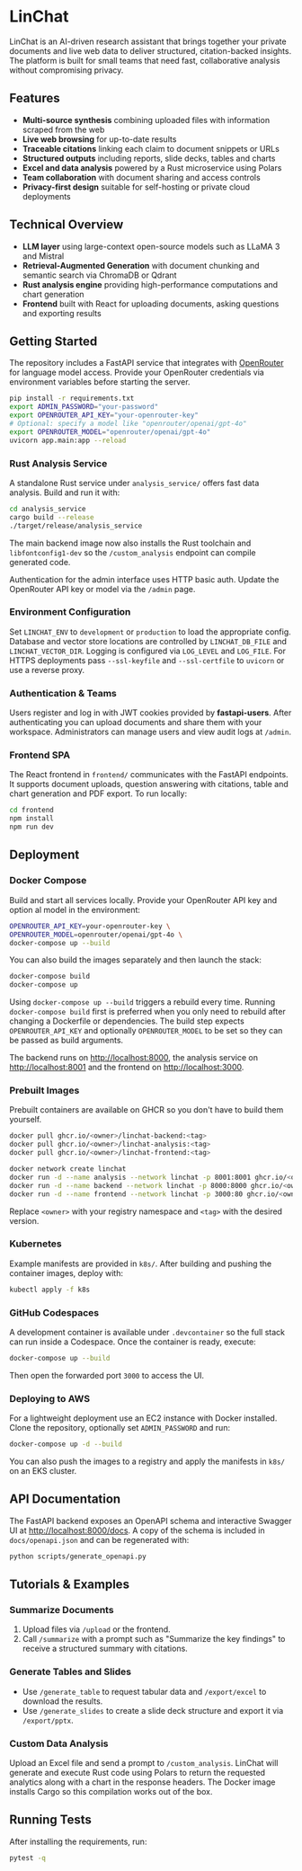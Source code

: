 # LinChat

LinChat is an AI-driven research assistant that brings together your private documents and live web data to deliver structured, citation-backed insights. The platform is built for small teams that need fast, collaborative analysis without compromising privacy.

## Features

- **Multi-source synthesis** combining uploaded files with information scraped from the web
- **Live web browsing** for up-to-date results
- **Traceable citations** linking each claim to document snippets or URLs
- **Structured outputs** including reports, slide decks, tables and charts
- **Excel and data analysis** powered by a Rust microservice using Polars
- **Team collaboration** with document sharing and access controls
- **Privacy-first design** suitable for self-hosting or private cloud deployments

## Technical Overview

- **LLM layer** using large-context open-source models such as LLaMA 3 and Mistral
- **Retrieval-Augmented Generation** with document chunking and semantic search via ChromaDB or Qdrant
- **Rust analysis engine** providing high-performance computations and chart generation
- **Frontend** built with React for uploading documents, asking questions and exporting results

## Getting Started

The repository includes a FastAPI service that integrates with [OpenRouter](https://openrouter.ai/) for language model access. Provide your OpenRouter credentials via environment variables before starting the server.

```bash
pip install -r requirements.txt
export ADMIN_PASSWORD="your-password"
export OPENROUTER_API_KEY="your-openrouter-key"
# Optional: specify a model like "openrouter/openai/gpt-4o"
export OPENROUTER_MODEL="openrouter/openai/gpt-4o"
uvicorn app.main:app --reload
```

### Rust Analysis Service

A standalone Rust service under `analysis_service/` offers fast data analysis. Build and run it with:

```bash
cd analysis_service
cargo build --release
./target/release/analysis_service
```

The main backend image now also installs the Rust toolchain and `libfontconfig1-dev` so the `/custom_analysis` endpoint can compile generated code.

Authentication for the admin interface uses HTTP basic auth. Update the OpenRouter API key or model via the `/admin` page.

### Environment Configuration

Set `LINCHAT_ENV` to `development` or `production` to load the appropriate config. Database and vector store locations are controlled by `LINCHAT_DB_FILE` and `LINCHAT_VECTOR_DIR`. Logging is configured via `LOG_LEVEL` and `LOG_FILE`. For HTTPS deployments pass `--ssl-keyfile` and `--ssl-certfile` to `uvicorn` or use a reverse proxy.

### Authentication & Teams

Users register and log in with JWT cookies provided by **fastapi-users**. After authenticating you can upload documents and share them with your workspace. Administrators can manage users and view audit logs at `/admin`.

### Frontend SPA

The React frontend in `frontend/` communicates with the FastAPI endpoints. It supports document uploads, question answering with citations, table and chart generation and PDF export. To run locally:

```bash
cd frontend
npm install
npm run dev
```

## Deployment

### Docker Compose

Build and start all services locally. Provide your OpenRouter API key and option
al model in the environment:

```bash
OPENROUTER_API_KEY=your-openrouter-key \
OPENROUTER_MODEL=openrouter/openai/gpt-4o \
docker-compose up --build
```

You can also build the images separately and then launch the stack:

```bash
docker-compose build
docker-compose up
```

Using `docker-compose up --build` triggers a rebuild every time. Running `docker-compose build` first is preferred when you only need to rebuild after changing a Dockerfile or dependencies. The build step expects `OPENROUTER_API_KEY` and optionally `OPENROUTER_MODEL` to be set so they can be passed as build arguments.

The backend runs on <http://localhost:8000>, the analysis service on <http://localhost:8001> and the frontend on <http://localhost:3000>.

### Prebuilt Images

Prebuilt containers are available on GHCR so you don't have to build them yourself.

```bash
docker pull ghcr.io/<owner>/linchat-backend:<tag>
docker pull ghcr.io/<owner>/linchat-analysis:<tag>
docker pull ghcr.io/<owner>/linchat-frontend:<tag>

docker network create linchat
docker run -d --name analysis --network linchat -p 8001:8001 ghcr.io/<owner>/linchat-analysis:<tag>
docker run -d --name backend --network linchat -p 8000:8000 ghcr.io/<owner>/linchat-backend:<tag>
docker run -d --name frontend --network linchat -p 3000:80 ghcr.io/<owner>/linchat-frontend:<tag>
```

Replace `<owner>` with your registry namespace and `<tag>` with the desired version.

### Kubernetes

Example manifests are provided in `k8s/`. After building and pushing the container images, deploy with:

```bash
kubectl apply -f k8s
```

### GitHub Codespaces

A development container is available under `.devcontainer` so the full stack can run inside a Codespace. Once the container is ready, execute:

```bash
docker-compose up --build
```

Then open the forwarded port `3000` to access the UI.

### Deploying to AWS

For a lightweight deployment use an EC2 instance with Docker installed. Clone the repository, optionally set `ADMIN_PASSWORD` and run:

```bash
docker-compose up -d --build
```

You can also push the images to a registry and apply the manifests in `k8s/` on an EKS cluster.

## API Documentation

The FastAPI backend exposes an OpenAPI schema and interactive Swagger UI at <http://localhost:8000/docs>. A copy of the schema is included in `docs/openapi.json` and can be regenerated with:

```bash
python scripts/generate_openapi.py
```

## Tutorials & Examples

### Summarize Documents

1. Upload files via `/upload` or the frontend.
2. Call `/summarize` with a prompt such as "Summarize the key findings" to receive a structured summary with citations.

### Generate Tables and Slides

- Use `/generate_table` to request tabular data and `/export/excel` to download the results.
- Use `/generate_slides` to create a slide deck structure and export it via `/export/pptx`.

### Custom Data Analysis

Upload an Excel file and send a prompt to `/custom_analysis`. LinChat will generate and execute Rust code using Polars to return the requested analytics along with a chart in the response headers.
The Docker image installs Cargo so this compilation works out of the box.

## Running Tests

After installing the requirements, run:

```bash
pytest -q
```
